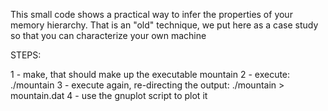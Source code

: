 This small code shows a practical way to infer the properties of your memory hierarchy.
That is an "old" technique, we put here as a case study so that you can characterize your own machine

STEPS:

1 - make, that should make up the executable mountain
2 - execute:  ./mountain
3 - execute again, re-directing the output: ./mountain > mountain.dat
4 - use the gnuplot script to plot it

